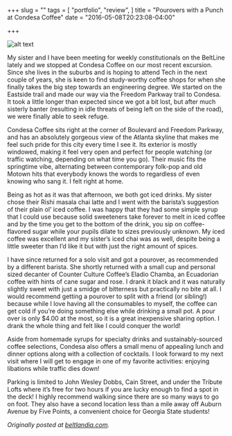 +++
slug = ""
tags = [
  "portfolio",
  "review",
]
title = "Pourovers with a Punch at Condesa Coffee"
date = "2016-05-08T20:23:08-04:00"

+++

![alt text](/images/condesa-1.jpg "Condesa Storefront")

My sister and I have been meeting for weekly constitutionals on the BeltLine lately and we stopped at Condesa Coffee on our most recent excursion. Since she lives in the suburbs and is hoping to attend Tech in the next couple of years, she is keen to find study-worthy coffee shops for when she finally takes the big step towards an engineering degree. We started on the Eastside trail and made our way via the Freedom Parkway trail to Condesa. It took a little longer than expected since we got a bit lost, but after much sisterly banter (resulting in idle threats of being left on the side of the road), we were finally able to seek refuge.

Condesa Coffee sits right at the corner of Boulevard and Freedom Parkway, and has an absolutely gorgeous view of the Atlanta skyline that makes me feel such pride for this city every time I see it. Its exterior is mostly windowed, making it feel very open and perfect for people watching (or traffic watching, depending on what time you go). Their music fits the springtime vibe, alternating between contemporary folk-pop and old Motown hits that everybody knows the words to regardless of even knowing who sang it. I felt right at home.

Being as hot as it was that afternoon, we both got iced drinks. My sister chose their Rishi masala chai latte and I went with the barista’s suggestion of their plain ol’ iced coffee. I was happy that they had some simple syrup that I could use because solid sweeteners take forever to melt in iced coffee and by the time you get to the bottom of the drink, you sip on coffee-flavored sugar while your pupils dilate to sizes previously unknown. My iced coffee was excellent and my sister’s iced chai was as well, despite being a little sweeter than I’d like it but with just the right amount of spices.

I have since returned for a solo visit and got a pourover, as recommended by a different barista. She shortly returned with a small cup and personal sized decanter of Counter Culture Coffee’s Eladio Chamba, an Ecuadorian coffee with hints of cane sugar and rose. I drank it black and it was naturally slightly sweet with just a smidge of bitterness but practically no bite at all. I would recommend getting a pourover to split with a friend (or sibling!) because while I love having all the consumables to myself, the coffee can get cold if you’re doing something else while drinking a small pot. A pour over is only $4.00 at the most, so it is a great inexpensive sharing option. I drank the whole thing and felt like I could conquer the world!

Aside from homemade syrups for specialty drinks and sustainably-sourced coffee selections, Condesa also offers a small menu of appealing lunch and dinner options along with a collection of cocktails. I look forward to my next visit where I will get to engage in one of my favorite activities: enjoying libations while traffic dies down!

Parking is limited to John Wesley Dobbs, Cain Street, and under the Tribute Lofts where it’s free for two hours if you are lucky enough to find a spot in the deck! I highly recommend walking since there are so many ways to go on foot. They also have a second location less than a mile away off Auburn Avenue by Five Points, a convenient choice for Georgia State students!


<i>Originally posted at <a href="http://beltlandia.com/pourovers-with-a-punch-at-condesa-coffee/">beltlandia.com</a>.</i>